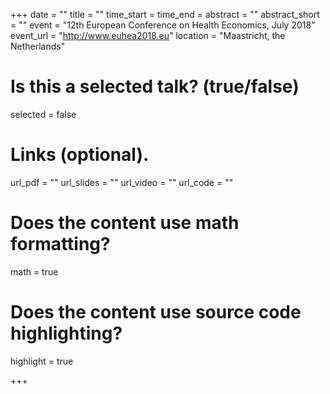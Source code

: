 +++
date = ""
title = ""
time_start = 
time_end = 
abstract = ""
abstract_short = ""
event = "12th European Conference on Health Economics, July 2018"
event_url = "http://www.euhea2018.eu"
location = "Maastricht, the Netherlands"

# Is this a selected talk? (true/false)
selected = false


# Links (optional).
url_pdf = ""
url_slides = ""
url_video = ""
url_code = ""

# Does the content use math formatting?
math = true

# Does the content use source code highlighting?
highlight = true


+++
